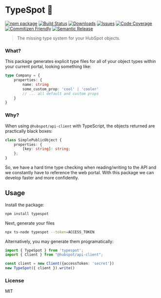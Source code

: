 # TypeSpot 💫

[![npm package][npm-img]][npm-url]
[![Build Status][build-img]][build-url]
[![Downloads][downloads-img]][downloads-url]
[![Issues][issues-img]][issues-url]
[![Code Coverage][codecov-img]][codecov-url]
[![Commitizen Friendly][commitizen-img]][commitizen-url]
[![Semantic Release][semantic-release-img]][semantic-release-url]

> The missing type system for your HubSpot objects.

### What?
This package generates explicit type files for all of your object types within your current portal, looking something like:

```ts
type Company = {
    properties: {
        name: string
        some_custom_prop: 'cool' | 'cooler'
        // ... all default and custom props
    }
}
```

### Why?
When using `@hubspot/api-client` with TypeScript, the objects returned are practically black boxes:
```ts
class SimplePublicObject {
    properties: {
        [key: string]: string;
    };        
}
```

So, we have a hard time type checking when reading/writing to the API and we constantly have to reference the web portal. With this package we can develop faster and more confidently.

## Usage
Install the package:
```bash
npm install typespot
```

Next, generate your files
```bash
npx ts-node typespot --token=ACCESS_TOKEN
```
Alternatively, you may generate them programatically:
```ts
import { TypeSpot } from 'typespot';
import { Client } from "@hubspot/api-client";

const client = new Client({accessToken: 'secret'})
new TypeSpot({ client }).write()
```

### License
MIT

[build-img]:https://github.com/invise/typespot/actions/workflows/release.yml/badge.svg
[build-url]:https://github.com/invise/typespot/actions/workflows/release.yml
[downloads-img]:https://img.shields.io/npm/dt/typescript-npm-package-template
[downloads-url]:https://www.npmtrends.com/typescript-npm-package-template
[npm-img]:https://img.shields.io/npm/v/typescript-npm-package-template
[npm-url]:https://www.npmjs.com/package/typescript-npm-package-template
[issues-img]:https://img.shields.io/github/issues/invise/typespot
[issues-url]:https://github.com/invise/typespot/issues
[codecov-img]:https://codecov.io/gh/invise/typespot/branch/main/graph/badge.svg
[codecov-url]:https://codecov.io/gh/invise/typespot
[semantic-release-img]:https://img.shields.io/badge/%20%20%F0%9F%93%A6%F0%9F%9A%80-semantic--release-e10079.svg
[semantic-release-url]:https://github.com/semantic-release/semantic-release
[commitizen-img]:https://img.shields.io/badge/commitizen-friendly-brightgreen.svg
[commitizen-url]:http://commitizen.github.io/cz-cli/

